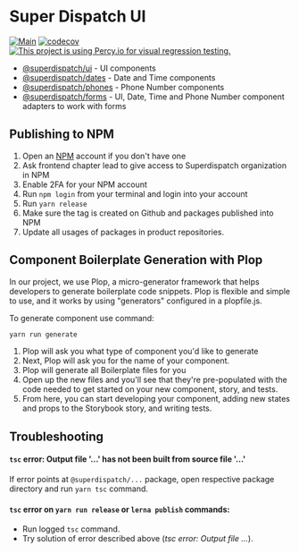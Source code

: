 # Super Dispatch UI

[![Main](https://github.com/superdispatch/ui/workflows/Main/badge.svg?branch=main)](https://github.com/superdispatch/ui/actions)
[![codecov](https://codecov.io/gh/superdispatch/ui/branch/master/graph/badge.svg)](https://codecov.io/gh/superdispatch/ui)
[![This project is using Percy.io for visual regression testing.](https://percy.io/static/images/percy-badge.svg)](https://percy.io/Super-Dispatch/UI)

- [@superdispatch/ui](https://github.com/superdispatch/ui/tree/master/packages/ui) - UI components
- [@superdispatch/dates](https://github.com/superdispatch/ui/tree/master/packages/dates) - Date and Time components
- [@superdispatch/phones](https://github.com/superdispatch/ui/tree/master/packages/phones) - Phone Number components
- [@superdispatch/forms](https://github.com/superdispatch/ui/tree/master/packages/forms) - UI, Date, Time and Phone Number component adapters to work with forms

## Publishing to NPM

1.  Open an [NPM](https://www.npmjs.com/) account if you don't have one
2.  Ask frontend chapter lead to give access to Superdispatch organization in NPM
3.  Enable 2FA for your NPM account
4.  Run `npm login` from your terminal and login into your account
5.  Run `yarn release`
6.  Make sure the tag is created on Github and packages published into NPM
7.  Update all usages of packages in product repositories.

## Component Boilerplate Generation with Plop

In our project, we use Plop, a micro-generator framework that helps developers to generate boilerplate code snippets. Plop is flexible and simple to use, and it works by using "generators" configured in a plopfile.js.

To generate component use command:

```bash
yarn run generate
```

1. Plop will ask you what type of component you'd like to generate
2. Next, Plop will ask you for the name of your component.
3. Plop will generate all Boilerplate files for you
4. Open up the new files and you'll see that they're pre-populated with the code needed to get started on your new component, story, and tests.
5. From here, you can start developing your component, adding new states and props to the Storybook story, and writing tests.

## Troubleshooting

#### `tsc` error: Output file '...' has not been built from source file '...'

If error points at `@superdispatch/...` package, open respective package directory and run `yarn tsc` command.

#### `tsc` error on `yarn run release` or `lerna publish` commands:

- Run logged `tsc` command.
- Try solution of error described above (_tsc error: Output file ..._).
